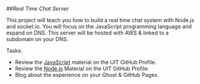 ##_Real Time Chat Server_

This project will teach you how to build a real time chat system with Node.js and socket.io. You will focus on the JavaScript programming language and expand on DNS. This server will be hosted with AWS & linked to a subdomain on your DNS.

Tasks:
- Review the [JavaScript](../technology/programming/javascript.md) material on the UIT GitHub Profile.
- Review the [Node.js](../technology/programming/nodejs.md) Material on the UIT GitHub Profile.
- Blog about the experience on your Ghost & GitHub Pages.
